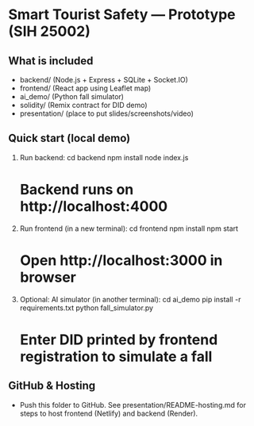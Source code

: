 # Smart Tourist Safety — Prototype (SIH 25002)

## What is included
- backend/ (Node.js + Express + SQLite + Socket.IO)
- frontend/ (React app using Leaflet map)
- ai_demo/ (Python fall simulator)
- solidity/ (Remix contract for DID demo)
- presentation/ (place to put slides/screenshots/video)

## Quick start (local demo)
1. Run backend:
   cd backend
   npm install
   node index.js
   # Backend runs on http://localhost:4000

2. Run frontend (in a new terminal):
   cd frontend
   npm install
   npm start
   # Open http://localhost:3000 in browser

3. Optional: AI simulator (in another terminal):
   cd ai_demo
   pip install -r requirements.txt
   python fall_simulator.py
   # Enter DID printed by frontend registration to simulate a fall

## GitHub & Hosting
- Push this folder to GitHub. See presentation/README-hosting.md for steps to host frontend (Netlify) and backend (Render).
